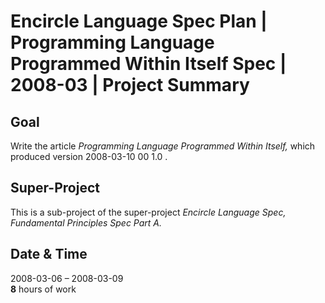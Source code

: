 ﻿Encircle Language Spec Plan | Programming Language Programmed Within Itself Spec | 2008-03 | Project Summary
============================================================================================================


Goal
----

Write the article *Programming Language Programmed Within Itself,* which produced version  2008-03-10 00  1.0 .


Super-Project
-------------

This is a sub-project of the super-project *Encircle Language Spec, Fundamental Principles Spec Part A.*


Date & Time
------------

2008-03-06 – 2008-03-09  
__8__ hours of work